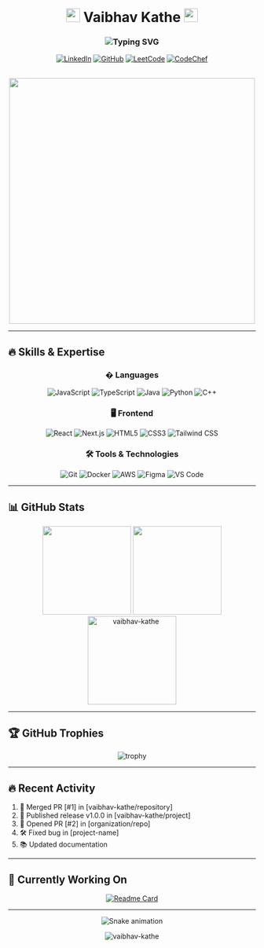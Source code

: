 <h1 align="center">
  <img src="https://media.giphy.com/media/hvRJCLFzcasrR4ia7z/giphy.gif" width="28">
   Vaibhav Kathe
  <img src="https://media.giphy.com/media/hvRJCLFzcasrR4ia7z/giphy.gif" width="28">
</h1>

<h3 align="center">
  <img src="https://readme-typing-svg.demolab.com?font=Fira+Code&weight=500&size=22&pause=1000&color=22C3F7&center=true&vCenter=true&width=500&lines=Frontend+Developer;Open-Source+Contributor;Problem+Solver;Continuous+Learner" alt="Typing SVG" />
</h3>

<div align="center">
  
  [![LinkedIn](https://img.shields.io/badge/LinkedIn-0A66C2?style=for-the-badge&logo=linkedin&logoColor=white)](https://www.linkedin.com/in/vaibhavkathe1030/)
  [![GitHub](https://img.shields.io/badge/GitHub-181717?style=for-the-badge&logo=github&logoColor=white)](https://github.com/vaibhav-kathe)
  [![LeetCode](https://img.shields.io/badge/LeetCode-FFA116?style=for-the-badge&logo=leetcode&logoColor=black)](https://leetcode.com/yourprofile/)
  [![CodeChef](https://img.shields.io/badge/CodeChef-5B4638?style=for-the-badge&logo=codechef&logoColor=white)](https://www.codechef.com/users/yourprofile)
  
</div>

<br/>

<div align="center">
  <img src="https://media.giphy.com/media/L1R1tvI9svkIWwpVYr/giphy.gif" width="500"/>
</div>

---

## 🔥 Skills & Expertise

<div align="center">
  
### � Languages
  
![JavaScript](https://img.shields.io/badge/JavaScript-F7DF1E?style=for-the-badge&logo=javascript&logoColor=black)
![TypeScript](https://img.shields.io/badge/TypeScript-3178C6?style=for-the-badge&logo=typescript&logoColor=white)
![Java](https://img.shields.io/badge/Java-007396?style=for-the-badge&logo=java&logoColor=white)
![Python](https://img.shields.io/badge/Python-3776AB?style=for-the-badge&logo=python&logoColor=white)
![C++](https://img.shields.io/badge/C%2B%2B-00599C?style=for-the-badge&logo=c%2B%2B&logoColor=white)

### 🖥 Frontend
  
![React](https://img.shields.io/badge/React-61DAFB?style=for-the-badge&logo=react&logoColor=black)
![Next.js](https://img.shields.io/badge/Next.js-000000?style=for-the-badge&logo=next.js&logoColor=white)
![HTML5](https://img.shields.io/badge/HTML5-E34F26?style=for-the-badge&logo=html5&logoColor=white)
![CSS3](https://img.shields.io/badge/CSS3-1572B6?style=for-the-badge&logo=css3&logoColor=white)
![Tailwind CSS](https://img.shields.io/badge/Tailwind_CSS-38B2AC?style=for-the-badge&logo=tailwind-css&logoColor=white)

### 🛠 Tools & Technologies
  
![Git](https://img.shields.io/badge/Git-F05032?style=for-the-badge&logo=git&logoColor=white)
![Docker](https://img.shields.io/badge/Docker-2496ED?style=for-the-badge&logo=docker&logoColor=white)
![AWS](https://img.shields.io/badge/AWS-232F3E?style=for-the-badge&logo=amazon-aws&logoColor=white)
![Figma](https://img.shields.io/badge/Figma-F24E1E?style=for-the-badge&logo=figma&logoColor=white)
![VS Code](https://img.shields.io/badge/VS_Code-007ACC?style=for-the-badge&logo=visual-studio-code&logoColor=white)

</div>

---

## 📊 GitHub Stats

<div align="center">
  
  <img height="180em" src="https://github-readme-stats.vercel.app/api?username=vaibhav-kathe&show_icons=true&theme=radical&include_all_commits=true&count_private=true&hide_border=true"/>
  <img height="180em" src="https://github-readme-stats.vercel.app/api/top-langs/?username=vaibhav-kathe&layout=compact&langs_count=8&theme=radical&hide_border=true"/>
  
  <br/>
  
  <img height="180em" src="https://github-readme-streak-stats.herokuapp.com/?user=vaibhav-kathe&theme=radical&hide_border=true" alt="vaibhav-kathe" />
  
</div>

---

## 🏆 GitHub Trophies

<div align="center">
  
  ![trophy](https://github-profile-trophy.vercel.app/?username=vaibhav-kathe&theme=radical&no-frame=true&row=1&margin-w=15&margin-h=15)
  
</div>

---

## 🔥 Recent Activity

<!--START_SECTION:activity-->
1. 🎉 Merged PR [#1] in [vaibhav-kathe/repository] 
2. 🚀 Published release v1.0.0 in [vaibhav-kathe/project]
3. 💪 Opened PR [#2] in [organization/repo]
4. 🛠 Fixed bug in [project-name]
5. 📚 Updated documentation
<!--END_SECTION:activity-->

---

## 🎯 Currently Working On

<div align="center">
  
  [![Readme Card](https://github-readme-stats.vercel.app/api/pin/?username=vaibhav-kathe&repo=project-name&theme=radical)](https://github.com/vaibhav-kathe/project-name)
  
</div>

---

<div align="center">
  
  ![Snake animation](https://github.com/vaibhav-kathe/vaibhav-kathe/blob/output/github-contribution-grid-snake.svg)
  
  <img src="https://komarev.com/ghpvc/?username=vaibhav-kathe&label=Profile%20views&color=0e75b6&style=flat" alt="vaibhav-kathe" /> 
  
</div>

